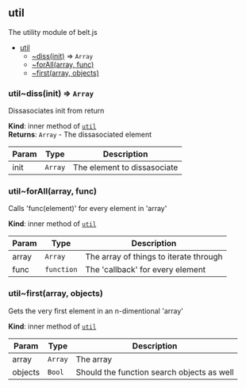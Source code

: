 <a name="module_util"></a>

## util
The utility module of belt.js


* [util](#module_util)
    * [~diss(init)](#module_util..diss) ⇒ <code>Array</code>
    * [~forAll(array, func)](#module_util..forAll)
    * [~first(array, objects)](#module_util..first)

<a name="module_util..diss"></a>

### util~diss(init) ⇒ <code>Array</code>
Dissasociates init from return

**Kind**: inner method of <code>[util](#module_util)</code>  
**Returns**: <code>Array</code> - The dissasociated element  

| Param | Type | Description |
| --- | --- | --- |
| init | <code>Array</code> | The element to dissasociate |

<a name="module_util..forAll"></a>

### util~forAll(array, func)
Calls 'func(element)' for every element in 'array'

**Kind**: inner method of <code>[util](#module_util)</code>  

| Param | Type | Description |
| --- | --- | --- |
| array | <code>Array</code> | The array of things to iterate through |
| func | <code>function</code> | The 'callback' for every element |

<a name="module_util..first"></a>

### util~first(array, objects)
Gets the very first element in an n-dimentional 'array'

**Kind**: inner method of <code>[util](#module_util)</code>  

| Param | Type | Description |
| --- | --- | --- |
| array | <code>Array</code> | The array |
| objects | <code>Bool</code> | Should the function search objects as well |

